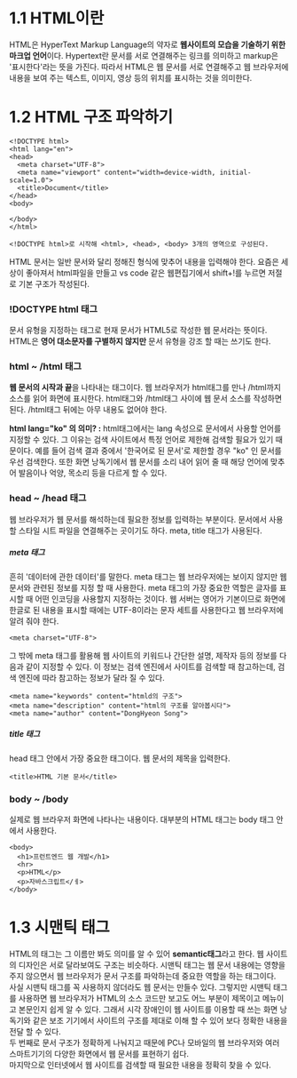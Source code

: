 # 1.1 HTML이란

HTML은 HyperText Markup Language의 약자로 **웹사이트의 모습을 기술하기 위한 마크업 언어**이다. Hypertext란 문서를 서로 연결해주는 링크를 의미하고 markup은 '표시한다'라는 뜻을 가진다. 따라서 HTML은 웹 문서를 서로 연결해주고 웹 브라우저에 내용을 보여 주는 텍스트, 이미지, 영상 등의 위치를 표시하는 것을 의미한다. 

# 1.2 HTML 구조 파악하기
  
```
<!DOCTYPE html>
<html lang="en">
<head>
  <meta charset="UTF-8">
  <meta name="viewport" content="width=device-width, initial-scale=1.0">
  <title>Document</title>
</head>
<body>
  
</body>
</html>

<!DOCTYPE html>로 시작해 <html>, <head>, <body> 3개의 영역으로 구성된다.
```

HTML 문서는 일반 문서와 달리 정해진 형식에 맞추어 내용을 입력해야 한다. 요즘은 세상이 좋아져서 html파일을 만들고 vs code 같은 웹편집기에서 shift+!를 누르면 저절로 기본 구조가 작성된다.

### !DOCTYPE html 태그
문서 유형을 지정하는 태그로 현재 문서가 HTML5로 작성한 웹 문서라는 뜻이다.
HTML은 **영어 대소문자를 구별하지 않지만** 문서 유형을 강조 할 때는 쓰기도 한다.

### html ~ /html 태그
**웹 문서의 시작과 끝**을 나타내는 태그이다. 웹 브라우저가 html태그를 만나 /html까지 소스를 읽어 화면에 표시한다. html태그와 /html태그 사이에 웹 문서 소스를 작성하면 된다. /html태그 뒤에는 아무 내용도 없어야 한다.

**html lang="ko" 의 의미? :** html태그에서는 lang 속성으로 문서에서 사용할 언어를 지정할 수 있다. 그 이유는 검색 사이트에서 특정 언어로 제한해 검색할 필요가 있기 때문이다. 예를 들어 검색 결과 중에서 '한국어로 된 문서'로 제한할 경우 "ko" 인 문서를 우선 검색한다. 또한 화면 낭독기에서 웹 문서를 소리 내어 읽어 줄 때 해당 언어에 맞추어 발음이나 억양, 목소리 등을 다르게 할 수 있다. 

### head ~ /head 태그
웹 브라우저가 웹 문서를 해석하는데 필요한 정보를 입력하는 부분이다. 문서에서 사용할 스타일 시트 파일을 연결해주는 곳이기도 하다. meta, title 태그가 사용된다.
##### meta 태그
흔히 '데이터에 관한 데이터'를 말한다. meta 태그는 웹 브라우저에는 보이지 않지만 웹 문서와 관련된 정보를 지정 할 때 사용한다. meta 태그의 가장 중요한 역할은 글자를 표시할 때 어떤 인코딩을 사용할지 지정하는 것이다. 웹 서버는 영어가 기본이므로 화면에 한글로 된 내용을 표시할 때에는 UTF-8이라는 문자 세트를 사용한다고 웹 브라우저에 알려 줘야 한다.
```
<meta charset="UTF-8">
```
그 밖에 meta 태그를 활용해 웹 사이트의 키워드나 간단한 설명, 제작자 등의 정보를 다음과 같이 지정할 수 있다. 이 정보는 검색 엔진에서 사이트를 검색할 때 참고하는데, 검색 엔진에 따라 참고하는 정보가 달라 질 수 있다.
```
<meta name="keywords" content="htmld의 구조">
<meta name="description" content="html의 구조를 알아봅시다">
<meta name="author" content="DongHyeon Song">
```

##### title 태그
head 태그 안에서 가장 중요한 태그이다. 웹 문서의 제목을 입력한다.
```
<title>HTML 기본 문서</title>
```

### body ~ /body
실제로 웹 브라우저 화면에 나타나는 내용이다. 대부분의 HTML 태그는 body 태그 안에서 사용한다.
```
<body>
  <h1>프런트엔드 웹 개발</h1>
  <hr>
  <p>HTML</p>
  <p>자바스크립트</ㅔ>
</body>
```

# 1.3 시맨틱 태그
HTML의 태그는 그 이름만 봐도 의미를 알 수 있어 **semantic태그**라고 한다. 웹 사이트의 디자인은 서로 달라보여도 구조는 비슷하다. 시맨틱 태그는 웹 문서 내용에는 영향을 주지 않으면서 웹 브라우저가 문서 구조를 파악하는데 중요한 역할을 하는 태그이다.  
사실 시맨틱 태그를 꼭 사용하지 않더라도 웹 문서는 만들수 있다. 그렇지만 시맨틱 태그를 사용하면 웹 브라우저가 HTML의 소스 코드만 보고도 어느 부분이 제목이고 메뉴이고 본문인지 쉽게 알 수 있다. 그래서 시각 장애인이 웹 사이트를 이용할 때 쓰는 화면 낭독기와 같은 보조 기기에서 사이트의 구조를 제대로 이해 할 수 있어 보다 정확한 내용을 전달 할 수 있다.  
두 번째로 문서 구조가 정확하게 나눠지고 때문에 PC나 모바일의 웹 브라우저와 여러 스마트기기의 다양한 화면에서 웹 문서를 표현하기 쉽다.  
마지막으로 인터넷에서 웹 사이트를 검색할 때 필요한 내용을 정확히 찾을 수 있다. 




  
